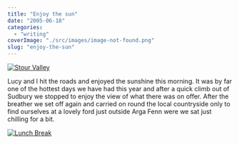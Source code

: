 ```yaml
---
title: "Enjoy the sun"
date: "2005-06-18"
categories: 
  - "writing"
coverImage: "./src/images/image-not-found.png"
slug: "enjoy-the-sun"
---
```


[![Stour Valley](/images/20085671_43cb8b8525_m.jpg)](http://www.flickr.com/photos/funkylarma/20085671/ "Stour Valley")

Lucy and I hit the roads and enjoyed the sunshine this morning. It was by far one of the hottest days we have had this year and after a quick climb out of Sudbury we stopped to enjoy the view of what there was on offer. After the breather we set off again and carried on round the local countryside only to find ourselves at a lovely ford just outside Arga Fenn were we sat just chilling for a bit.

[![Lunch Break](/images/20085670_859943e59a_m.jpg)](http://www.flickr.com/photos/funkylarma/20085670/ "Lunch Break")
